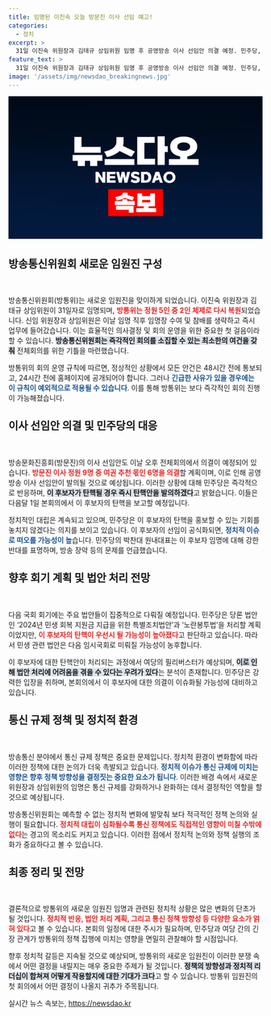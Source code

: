 ```yaml
---
title: 임명된 이진숙 오늘 방문진 이사 선임 예고!
categories:
  - 정치
excerpt: >
  31일 이진숙 위원장과 김태규 상임위원 임명 후 공영방송 이사 선임안 의결 예정. 민주당, 즉시 탄핵안 발의 경고. 정치 전쟁이 시작된다!
feature_text: >
  31일 이진숙 위원장과 김태규 상임위원 임명 후 공영방송 이사 선임안 의결 예정. 민주당, 즉시 탄핵안 발의 경고. 정치 전쟁이 시작된다!
image: '/assets/img/newsdao_breakingnews.jpg'
---
```


<p><img src="/assets/img/newsdao_breakingnews.jpg" alt="flaretime 속보" /></p>

<h2 data-ke-size="size26">방송통신위원회 새로운 임원진 구성</h2>

<p data-ke-size="size16">&nbsp;</p>

<p>방송통신위원회(방통위)는 새로운 임원진을 맞이하게 되었습니다. 이진숙 위원장과 김태규 상임위원이 31일자로 임명되며, <b><span style="color: #ee2323;">방통위는 정원 5인 중 2인 체제로 다시 복원</span></b>되었습니다. 신임 위원장과 상임위원은 이날 임명 직후 임명장 수여 및 참배를 생략하고 즉시 업무에 들어갔습니다. 이는 효율적인 의사결정 및 회의 운영을 위한 중요한 첫 걸음이라 할 수 있습니다. <b><span style="background-color: #21538527;">방송통신위원회는 즉각적인 회의를 소집할 수 있는 최소한의 여건을 갖춰</span></b> 전체회의를 위한 기틀을 마련했습니다.</p>

<p>방통위의 회의 운영 규칙에 따르면, 정상적인 상황에서 모든 안건은 48시간 전에 통보되고, 24시간 전에 홈페이지에 공개되어야 합니다. 그러나 <b><span style="color: #1a5490;">긴급한 사유가 있을 경우에는 이 규칙이 예외적으로 적용될 수 있습니다</span></b>. 이를 통해 방통위는 보다 즉각적인 회의 진행이 가능해졌습니다.</p>

<h2 data-ke-size="size26">이사 선임안 의결 및 민주당의 대응</h2>

<p data-ke-size="size16">&nbsp;</p>

<p>방송문화진흥회(방문진)의 이사 선임안도 이날 오후 전체회의에서 의결이 예정되어 있습니다. <b><span style="color: #ee2323;">방문진 이사 정원 9명 중 여권 추천 몫인 6명을 의결</span></b>할 계획이며, 이로 인해 공영방송 이사 선임안이 발의될 것으로 예상됩니다. 이러한 상황에 대해 민주당은 즉각적으로 반응하며, <b><span style="background-color: #21538527;">이 후보자가 탄핵될 경우 즉시 탄핵안을 발의하겠다</span></b>고 밝혔습니다. 이들은 다음달 1일 본회의에서 이 후보자의 탄핵을 보고할 예정입니다.</p>

<p>정치적인 대립은 계속되고 있으며, 민주당은 이 후보자의 탄핵을 홍보할 수 있는 기회를 놓치지 않겠다는 의지를 보이고 있습니다. 이 후보자의 선임이 공식화되면, <b><span style="color: #1a5490;">정치적 이슈로 떠오를 가능성이 높</span></b>습니다. 민주당의 박찬대 원내대표는 이 후보자 임명에 대해 강한 반대를 표명하며, 방송 장악 등의 문제를 언급했습니다.</p>

<h2 data-ke-size="size26">향후 회기 계획 및 법안 처리 전망</h2>

<p data-ke-size="size16">&nbsp;</p>

<p>다음 국회 회기에는 주요 법안들이 집중적으로 다뤄질 예정입니다. 민주당은 당론 법안인 ‘2024년 민생 회복 지원금 지급을 위한 특별조치법안’과 ‘노란봉투법’을 처리할 계획이었지만, <b><span style="color: #ee2323;">이 후보자의 탄핵이 우선시 될 가능성이 높아졌다</span></b>고 판단하고 있습니다. 따라서 민생 관련 법안은 다음 임시국회로 미뤄질 가능성이 농후합니다.</p>

<p>이 후보자에 대한 탄핵안이 처리되는 과정에서 여당의 필리버스터가 예상되며, <b><span style="background-color: #21538527;">이로 인해 법안 처리에 어려움을 겪을 수 있다는 우려가 있다</span></b>는 분석이 존재합니다. 민주당은 강력한 입장을 취하며, 본회의에서 이 후보자에 대한 의결이 이슈화될 가능성에 대비하고 있습니다.</p>

<h2 data-ke-size="size26">통신 규제 정책 및 정치적 환경</h2>

<p data-ke-size="size16">&nbsp;</p>

<p>방송통신 분야에서 통신 규제 정책은 중요한 문제입니다. 정치적 환경이 변화함에 따라 이러한 정책에 대한 논의가 더욱 촉발되고 있습니다. <b><span style="color: #1a5490;">정치적 이슈가 통신 규제에 미치는 영향은 향후 정책 방향성을 결정짓는 중요한 요소가 됩니다</span></b>. 이러한 배경 속에서 새로운 위원장과 상임위원의 임명은 통신 규제를 강화하거나 완화하는 데서 결정적인 역할을 할 것으로 예상됩니다.</p>

<p>방송통신위원회는 예측할 수 없는 정치적 변화에 발맞춰 보다 적극적인 정책 논의와 실행이 필요합니다. <b><span style="color: #ee2323;">정치적 대립이 심화될수록 통신 정책에도 직접적인 영향이 미칠 수밖에 없다</span></b>는 경고의 목소리도 커지고 있습니다. 이러한 점에서 정치적 논의와 정책 실행의 조화가 중요하다고 볼 수 있습니다.</p>

<h2 data-ke-size="size26">최종 정리 및 전망</h2>

<p data-ke-size="size16">&nbsp;</p>

<p>결론적으로 방통위의 새로운 임원진 임명과 관련된 정치적 상황은 많은 변화의 단초가 될 것입니다. <b><span style="color: #ee2323;">정치적 반응, 법안 처리 계획, 그리고 통신 정책 방향성 등 다양한 요소가 얽혀 있다</span></b>고 볼 수 있습니다. 본회의 일정에 대한 주시가 필요하며, 민주당과 여당 간의 긴장 관계가 방통위의 정책 집행에 미치는 영향을 면밀히 관찰해야 할 시점입니다.</p>

<p>향후 정치적 갈등은 지속될 것으로 예상되며, 방통위의 새로운 임원진이 이러한 분쟁 속에서 어떤 결정을 내릴지는 매우 중요한 주제가 될 것입니다. <b><span style="background-color: #21538527;">정책의 방향성과 정치적 리더십이 합쳐져 어떻게 작용할지에 대한 기대가 크다</span></b>고 할 수 있습니다. 방통위 임원진의 첫 회의에서 어떤 결정이 나올지 귀추가 주목됩니다.</p>
실시간 뉴스 속보는, <a href="https://newsdao.kr" rel="dofollow">https://newsdao.kr</a>


